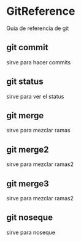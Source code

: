# GitReference

Guia de referencia de git

## git commit

sirve para hacer commits

## git status

sirve para ver el status

## git merge

sirve para mezclar ramas

## git merge2

sirve para mezclar ramas2

## git merge3

sirve para mezclar ramas2

## git noseque

sirve para noseque
